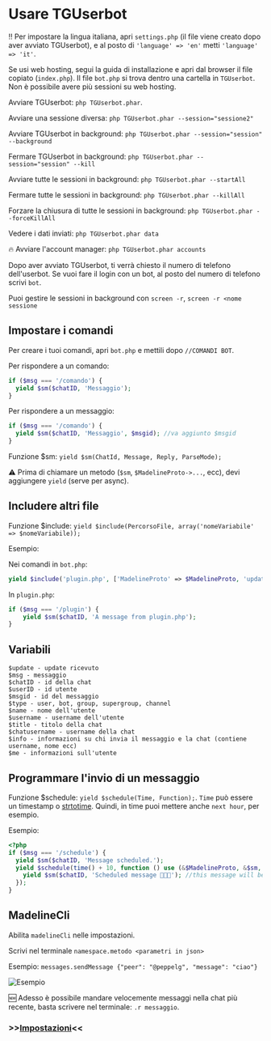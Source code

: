 # Usare TGUserbot

‼️ Per impostare la lingua italiana, apri `settings.php` (il file viene creato dopo aver avviato TGUserbot), e al posto di `'language' => 'en'` metti `'language' => 'it'`.

Se usi web hosting, segui la guida di installazione e apri dal browser il file copiato (`index.php`). Il file `bot.php` si trova dentro una cartella in `TGUserbot`. Non è possibile avere più sessioni su web hosting.

Avviare TGUserbot: `php TGUserbot.phar`.

Avviare una sessione diversa: `php TGUserbot.phar --session="sessione2"`

Avviare TGUserbot in background: `php TGUserbot.phar --session="session" --background`

Fermare TGUserbot in background: `php TGUserbot.phar --session="session" --kill`

Avviare tutte le sessioni in background: `php TGUserbot.phar --startAll`

Fermare tutte le sessioni in background: `php TGUserbot.phar --killAll`

Forzare la chiusura di tutte le sessioni in background: `php TGUserbot.phar --forceKillAll`

Vedere i dati inviati: `php TGUserbot.phar data`

🔥 Avviare l'account manager: `php TGUserbot.phar accounts`

Dopo aver avviato TGUserbot, ti verrà chiesto il numero di telefono dell'userbot. Se vuoi fare il login con un bot, al posto del numero di telefono scrivi `bot`.

Puoi gestire le sessioni in background con `screen -r`, `screen -r <nome sessione`


## Impostare i comandi
Per creare i tuoi comandi, apri `bot.php` e mettili dopo ``//COMANDI BOT``. 

Per rispondere a un comando:
```php
if ($msg === '/comando') {
  yield $sm($chatID, 'Messaggio');
} 
```
Per rispondere a un messaggio:
```php
if ($msg === '/comando') {
  yield $sm($chatID, 'Messaggio', $msgid); //va aggiunto $msgid
} 
```

Funzione $sm: `yield $sm(ChatId, Message, Reply, ParseMode);`

⚠️ Prima di chiamare un metodo (`$sm`, `$MadelineProto->...`, ecc), devi aggiungere `yield` (serve per async).


## Includere altri file
Funzione $include: `yield $include(PercorsoFile, array('nomeVariabile' => $nomeVariabile));`

Esempio: 

Nei comandi in `bot.php`:
```php
yield $include('plugin.php', ['MadelineProto' => $MadelineProto, 'update' => $update, 'chatID' => $chatID, 'msg' => $msg, 'sm' => $sm]);
```
In `plugin.php`:
```php
if ($msg === '/plugin') {
	yield $sm($chatID, 'A message from plugin.php');
}
```


## Variabili
	$update - update ricevuto
	$msg - messaggio
	$chatID - id della chat
	$userID - id utente
	$msgid - id del messaggio
	$type - user, bot, group, supergroup, channel
	$name - nome dell'utente
	$username - username dell'utente
	$title - titolo della chat
	$chatusername - username della chat
	$info - informazioni su chi invia il messaggio e la chat (contiene username, nome ecc)
	$me - informazioni sull'utente

## Programmare l'invio di un messaggio
Funzione $schedule: `yield $schedule(Time, Function);`. `Time` può essere un timestamp o [strtotime](https://www.php.net/manual/en/function.strtotime.php). Quindi, in time puoi mettere anche `next hour`, per esempio.

Esempio:
```php
<?php
if ($msg === '/schedule') {
  yield $sm($chatID, 'Message scheduled.');
  yield $schedule(time() + 10, function () use (&$MadelineProto, &$sm, $chatID) {
    yield $sm($chatID, 'Scheduled message 🤩🤩🤩'); //this message will be sent after 10 seconds
  });
}
```

## MadelineCli
Abilita `madelineCli` nelle impostazioni.

Scrivi nel terminale `namespace.metodo <parametri in json>`

Esempio: `messages.sendMessage {"peer": "@peppelg", "message": "ciao"}`

![Esempio](https://i.imgur.com/JppLzJk.png)

🆕 Adesso è possibile mandare velocemente messaggi nella chat più recente, basta scrivere nel terminale: `.r messaggio`.


### >>[Impostazioni](https://github.com/peppelg/TGUserbot/tree/master/docs/it/Settings.md)<<
